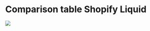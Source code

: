 # Comparison table Shopify Liquid


![](https://faridrony55.github.io/all_images/comparison_table.png) 
